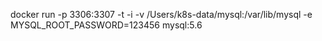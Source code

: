docker run -p 3306:3307 -t -i -v /Users/k8s-data/mysql:/var/lib/mysql -e MYSQL_ROOT_PASSWORD=123456 mysql:5.6

